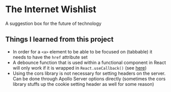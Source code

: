 # The Internet Wishlist
A suggestion box for the future of technology

## Things I learned from this project
- In order for a `<a>` element to be able to be focused on (tabbable) it needs to have the `href` attribute set
- A debounce function that is used within a functional component in React will only work if it is wrapped in `React.useCallback()` (see [here](https://stackoverflow.com/a/55616626))
- Using the cors library is not necessary for setting headers on the server. Can be done through Apollo Server options directly (sometimes the cors library stuffs up the cookie setting header as well for some reason)